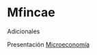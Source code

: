 # Mfincae
Adicionales

Presentación [Microeconomía](https://raw.githack.com/keynes37/Mfincae/main/Material/Class01.html)
